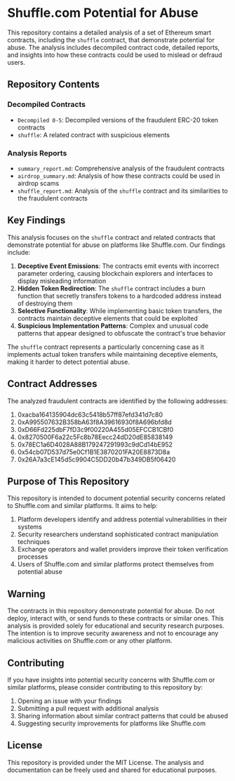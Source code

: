 # Shuffle.com Potential for Abuse

This repository contains a detailed analysis of a set of Ethereum smart contracts, including the `shuffle` contract, that demonstrate potential for abuse. The analysis includes decompiled contract code, detailed reports, and insights into how these contracts could be used to mislead or defraud users.

## Repository Contents

### Decompiled Contracts
- `Decompiled 0-5`: Decompiled versions of the fraudulent ERC-20 token contracts
- `shuffle`: A related contract with suspicious elements

### Analysis Reports
- `summary_report.md`: Comprehensive analysis of the fraudulent contracts
- `airdrop_summary.md`: Analysis of how these contracts could be used in airdrop scams
- `shuffle_report.md`: Analysis of the `shuffle` contract and its similarities to the fraudulent contracts

## Key Findings

This analysis focuses on the `shuffle` contract and related contracts that demonstrate potential for abuse on platforms like Shuffle.com. Our findings include:

1. **Deceptive Event Emissions**: The contracts emit events with incorrect parameter ordering, causing blockchain explorers and interfaces to display misleading information
2. **Hidden Token Redirection**: The `shuffle` contract includes a burn function that secretly transfers tokens to a hardcoded address instead of destroying them
3. **Selective Functionality**: While implementing basic token transfers, the contracts maintain deceptive elements that could be exploited
4. **Suspicious Implementation Patterns**: Complex and unusual code patterns that appear designed to obfuscate the contract's true behavior

The `shuffle` contract represents a particularly concerning case as it implements actual token transfers while maintaining deceptive elements, making it harder to detect potential abuse.

## Contract Addresses

The analyzed fraudulent contracts are identified by the following addresses:

1. 0xacba164135904dc63c5418b57ff87efd341d7c80
2. 0xA995507632B358bA63f8A39616930f8A696bfd8d
3. 0xD66Fd225dbF7fD3c9f00220A455d05EFCCB1CBf0
4. 0x8270500F6a22c5Fc8b78Eecc24dD20dE85838149
5. 0x78EC1a6D4028A88B179247291993c9dCd14bE952
6. 0x54cb07D537d75e0Cf1B1E3870201FA20E8873D8a
7. 0x26A7a3cE145d5c9904C5DD20b47b349DB5f06420

## Purpose of This Repository

This repository is intended to document potential security concerns related to Shuffle.com and similar platforms. It aims to help:

1. Platform developers identify and address potential vulnerabilities in their systems
2. Security researchers understand sophisticated contract manipulation techniques
3. Exchange operators and wallet providers improve their token verification processes
4. Users of Shuffle.com and similar platforms protect themselves from potential abuse

## Warning

The contracts in this repository demonstrate potential for abuse. Do not deploy, interact with, or send funds to these contracts or similar ones. This analysis is provided solely for educational and security research purposes. The intention is to improve security awareness and not to encourage any malicious activities on Shuffle.com or any other platform.

## Contributing

If you have insights into potential security concerns with Shuffle.com or similar platforms, please consider contributing to this repository by:

1. Opening an issue with your findings
2. Submitting a pull request with additional analysis
3. Sharing information about similar contract patterns that could be abused
4. Suggesting security improvements for platforms like Shuffle.com

## License

This repository is provided under the MIT License. The analysis and documentation can be freely used and shared for educational purposes.
